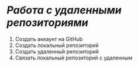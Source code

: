 # ***Работа с удаленными репозиториями***
 
 1. Создать аккаунт на GitHub
 2. Создать локальный репозиторий 
 3. Создать удаленный репозиторий
 4. Cвязать локальный репозиторий с удаленным 